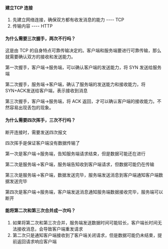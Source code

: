 
#### 建立TCP 连接

1. 先建立网络连接，确保双方都有收发消息的能力 ---- TCP
2. 传输内容 ---- HTTP

#### 为什么需要三次握手，两次不行吗？

这是由 TCP 的自身特点可靠传输决定的。客户端和服务端要进行可靠传输，那么就需要确认双方的接收和发送能力。

第一次握手，客户端->服务端，可以确认客户端的发送能力，将 SYN 发送给服务端

第二次握手，服务端->客户端，确认了服务端的发送能力和接收能力，将 SYN+ACK发送给客户端，表示接收到消息

第三次握手，客户端->服务端，将 ACK 返回，才可以确认客户端的接收能力。不然容易出现丢包的现象。

#### 为什么需要四次挥手，三次不行吗？

断开连接时，需要发送四次报文

四次挥手是保证客户端没有数据传输了

第一次是客户端->服务端，告知服务端请求结束，但是数据可能还在进行

第二次是服务端->客户端，服务端告知收到客户端请求，但数据可能仍在传输

第三次是服务端->客户端，数据发送完毕，服务端发送消息到客户端通知客户端数据发送完毕

第四次是客户端->服务端，客户端发送消息通知服务端数据接收完毕，服务端可以断开

#### 能将第二次和第三次合并成一次吗？

1. 如果将第二次和第三次合并，服务端发送数据时间可能较长，客户端长时间无法接收消息，会导致客户端重发请求
2. 第二次只是通知客户端接收到了客户端关闭请求，但是数据可能仍未结束，提前返回请求响应客户端